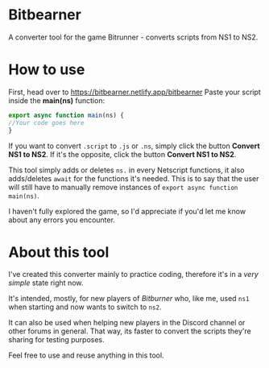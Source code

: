 # Bitbearner
 A converter tool for the game Bitrunner - converts scripts from NS1 to NS2.

 # How to use
First, head over to https://bitbearner.netlify.app/bitbearner
Paste your script inside the <b>main(ns)</b> function:
```js
export async function main(ns) {
//Your code goes here
}
```
If you want to convert `.script` to `.js` or `.ns`, simply click the button <b>Convert NS1 to NS2</b>.
If it's the opposite, click the button <b>Convert NS1 to NS2</b>.

This tool simply adds or deletes `ns.` in every Netscript functions, it also adds/deletes `await` for the functions it's needed. This is to say that the user will still have to manually remove instances of `export async function main(ns)`.

I haven't fully explored the game, so I'd appreciate if you'd let me know about any errors you encounter.

# About this tool
I've created this converter mainly to practice coding, therefore it's in a <em>very simple</em> state right now.

It's intended, mostly, for new players of <em>Bitburner</em> who, like me, used `ns1` when starting and now wants to switch to `ns2`.

It can also be used when helping new players in the Discord channel or other forums in general. That way, its faster to convert the scripts they're sharing for testing purposes.

Feel free to use and reuse anything in this tool.